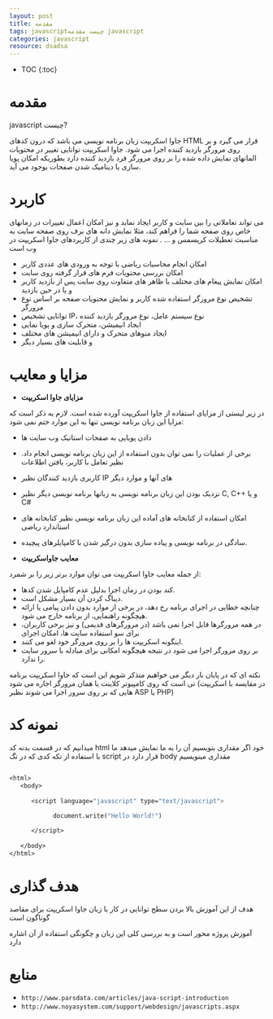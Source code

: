 ```yaml
---
layout: post
title: مقدمه
tags: javascriptچیست مقدمه javascript
categories: javascript
resource: dsadsa
---
```



* TOC
{:toc}

#  مقدمه

javascript چیست?

جاوا اسکریپت زبان برنامه نویسی می باشد که درون کدهای HTML قرار می گیرد و بر روی مرورگر بازدید کننده اجرا می شود. جاوا اسکریپت توانایی تغییر در محتویات المانهای نمایش داده شده را بر روی مرورگر فرد بازدید کننده دارد بطوریکه امکان پویا سازی یا دینامیک شدن صفحات بوجود می آید.


#  کاربرد

 می تواند تعاملاتی را بین سایت و کاربر ایجاد نماید و نیز امکان اعمال تغییرات در زمانهای خاص روی صفحه شما را فراهم کند، مثلا نمایش دانه های برف روی صفحه سایت به مناسبت تعطیلات کریسمس و ... . نمونه های زیر چندی از کاربردهای جاوا اسکریپت در وب است

- امکان انجام محاسبات ریاضی با توجه به ورودی های عددی کاربر
- امکان بررسی محتویات فرم های قرار گرفته روی سایت
- امکان نمایش پیغام های مختلف با ظاهر های متفاوت روی سایت پس از بازدید کاربر و یا در حین بازدید
- تشخیص نوع مرورگر استفاده شده کاربر و نمایش محتویات صفحه بر اساس نوع مرورگر
- توانایی تشخیص IP، نوع سیستم عامل، نوع مرورگر بازدید کننده
- ایجاد انیمیشن، متحرک سازی و پویا نمایی
- ایجاد منوهای متحرک و دارای انیمیشن های مختلف
- و قابلیت های بسیار دیگر


#  مزایا و معایب

- **مزایای جاوا اسکریپت**

در زیر لیستی از مزایای استفاده از جاوا اسکریپت آورده شده است. لازم به ذکر است که مزایا این زبان برنامه نویسی تنها به این موارد ختم نمی شود:

- دادن پویایی به صفحات استاتیک وب سایت ها
- برخی از عملیات را نمی توان بدون استفاده از این زبان برنامه نویسی انجام داد. نظیر تعامل با کاربر، یافتن اطلاعات 
- کاربری بازدید کنندگان نظیر IP های آنها و موارد دیگر
-  نزدیک بودن این زبان برنامه نویسی به زبانها برنامه نویسی دیگر نظیر C, C++ و یا C#
- امکان استفاده از کتابخانه های آماده این زبان برنامه نویسی نظیر کتابخانه های استاندارد ریاضی
- سادگی در برنامه نویسی و پیاده سازی بدون درگیر شدن با کامپایلرهای پیچیده.

- **معایب جاواسکریپت**

از جمله معایب جاوا اسکریپت می توان موارد برتر زیر را بر شمرد:

- کند بودن در زمان اجرا بدلیل عدم کامپایل شدن کدها.
- دیباگ کردن آن بسیار مشکل است.
- چنانچه خطایی در اجرای برنامه رخ دهد، در برخی از موارد بدون دادن پیامی یا ارائه هیچگونه راهنمایی، از برنامه خارج می شود.
- در همه مرورگرها قابل اجرا نمی باشد (در مرورگرهای قدیمی) و نیز برخی کاربران، برای سو استفاده سایت ها، امکان اجرای 
- اینگونه اسکریپت ها را بر روی مرورگر خود لغو می کنند.
- بر روی مرورگر اجرا می شود در نتیجه هیچگونه امکانی برای مبادله با سرور سایت را ندارد.

نکته ای که در پایان بار دیگر می خواهیم متذکر شویم این است که جاوا اسکریپت برنامه تی است که روی کامپیوتر کلاینت یا همان مرورگر اجاره می شود (در مقایسه با اسکریپت هایی که بر روی سرور اجرا می شوند نظیر ASP یا PHP)


#  نمونه کد

میدانیم که در قسمت بدنه کد html خود اگر مقداری بنویسیم آن را به ما نمایش میدهد
 ما با استفاده از تکه کدی که در تگ script قرار دارد در body مقداری مینویسیم

```scheme

<html>
   <body>
   
      <script language="javascript" type="text/javascript">
         
            document.write("Hello World!")

      </script>
      
   </body>
</html>


```


#  هدف گذاری

هدف از این آموزش بالا بردن سطح توانایی در کار با زبان جاوا اسکریپت برای مقاصد گوناگون است

آموزش پروژه محور است و به بررسی کلی این زبان و چگونگی استفاده از آن اشاره دارد

# منابع

- `http://www.parsdata.com/articles/java-script-introduction`
- `http://www.noyasystem.com/support/webdesign/javascripts.aspx`


[scheme]:http://baike.baidu.com/link?url=wgd84RHmek_qWtVHP9uhUL97pPelbW1iiUjF39rRuIrSHeG5ekDywMoiyWXDFgkaz3sdkYS2TRXs29CzMa7paa
[scheme-bootstrap]:https://github.com/dubuyuye/scheme-bootstrap
